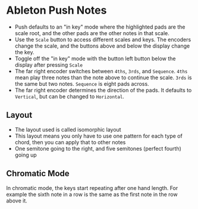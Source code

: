 # Ableton Push Notes

- Push defaults to an "in key" mode where the highlighted pads are the scale root, and the other pads are the other notes in that scale.
- Use the `Scale` button to access different scales and keys. The encoders change the scale, and the buttons above and below the display change the key.
- Toggle off the "in key" mode with the button left button below the display after pressing `Scale`
- The far right encoder switches between `4ths`, `3rds`, and `Sequence`. `4ths` mean play three notes than the note above to continue the scale. `3rds` is the same but two notes. `Sequence` is eight pads across.
- The far right encoder determines the direction of the pads. It defaults to `Vertical`, but can be changed to `Horizontal`.

## Layout

- The layout used is called isomorphic layout
- This layout means you only have to use one pattern for each type of chord, then you can apply that to other notes
- One semitone going to the right, and five semitones (perfect fourth) going up

## Chromatic Mode

In chromatic mode, the keys start repeating after one hand length. For example the sixth note in a row is the same as the first note in the row above it.